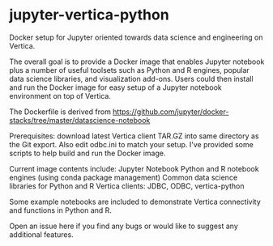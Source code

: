 # jupyter-vertica-python
Docker setup for Jupyter oriented towards data science and engineering on Vertica.

The overall goal is to provide a Docker image that enables Jupyter notebook plus a number of useful toolsets such as Python and R engines, popular data science libraries, and visualization add-ons.  Users could then install and run the Docker image for easy setup of a Jupyter notebook environment on top of Vertica.

The Dockerfile is derived from https://github.com/jupyter/docker-stacks/tree/master/datascience-notebook

Prerequisites: download latest Vertica client TAR.GZ into same directory as the Git export.  Also edit odbc.ini to match your setup.
I've provided some scripts to help build and run the Docker image.

Current image contents include:
Jupyter Notebook
Python and R notebook engines (using conda package management)
Common data science libraries for Python and R
Vertica clients: JDBC, ODBC, vertica-python

Some example notebooks are included to demonstrate Vertica connectivity and functions in Python and R.

Open an issue here if you find any bugs or would like to suggest any additional features.
